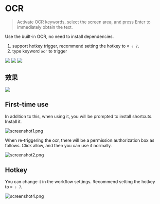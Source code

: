 # OCR
> Activate OCR keywords, select the screen area, and press Enter to immediately obtain the text.

Use the built-in OCR, no need to install dependencies.

1. support hotkey trigger, recommend setting the hotkey to `⌘ ⇧ 7`.
2. type keyword `ocr` to trigger



[![](https://img.shields.io/badge/version-v3.2-green?style=for-the-badge)](https://img.shields.io/badge/version-v3.2-green?style=for-the-badge)
[![](https://img.shields.io/badge/download-click-blue?style=for-the-badge)](https://github.com/alanhe421/alfred-workflows/raw/master/ocr/OCR.alfredworkflow)
[![](https://img.shields.io/badge/Install%20In%20Alfred-8A2BE2?style=for-the-badge)](https://alfred.app/workflows/alanhe/ocr/install/)



<!-- more -->

## 效果
![](screenshots/screenshot.gif)

## First-time use

In addition to this, when using it, you will be prompted to install shortcuts. Install it.

![screenshot1.png](screenshots/screenshot1.png)

When re-triggering the ocr, there will be a permission authorization box as follows. Click allow, and then you can use it normally.

![screenshot2.png](screenshots/screenshot2.png)

## Hotkey
You can change it in the workflow settings. Recommend setting the hotkey to `⌘ ⇧ 7`.

![screenshot4.png](screenshots/screenshot4.png)
